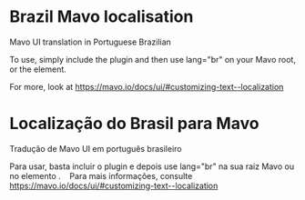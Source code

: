 # Brazil Mavo localisation

Mavo UI translation in Portuguese Brazilian

To use, simply include the plugin and then use lang="br" on your Mavo root, or the <html> element.

For more, look at https://mavo.io/docs/ui/#customizing-text--localization

# Localização do Brasil para Mavo

Tradução de Mavo UI em português brasileiro

Para usar, basta incluir o plugin e depois use lang="br" na sua raiz Mavo ou no elemento <html>.
  
Para mais informações, consulte https://mavo.io/docs/ui/#customizing-text--localization
